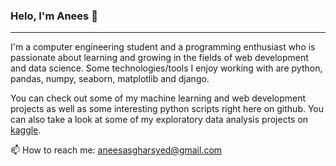 ### Helo, I'm Anees 👋

---

I'm a computer engineering student and a programming enthusiast who is passionate about learning and growing in the fields of web development and data science. Some technologies/tools I enjoy working with are python, pandas, numpy, seaborn, matplotlib and django. 

You can check out some of my machine learning and web development projects as well as some interesting python scripts right here on github. You can also take a look at some of my exploratory data analysis projects on [kaggle](https://www.kaggle.com/aneesasghar).

📫 How to reach me: aneesasgharsyed@gmail.com
